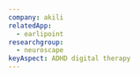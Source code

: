 ```yaml
---
company: akili
relatedApp:
  - earlipoint
researchgroup:
  - neuroscape
keyAspect: ADHD digital therapy
---
```

